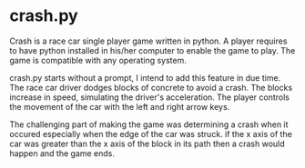 # crash.py
Crash is a race car single player game written in python. A player requires to have python installed in his/her computer to enable the game to play. The game is compatible with any operating system.

crash.py starts without a prompt, I intend to add this feature in due time. The race car driver dodges blocks of concrete to avoid a crash. The blocks increase in speed, simulating the driver's acceleration.
The player controls the movement of the car with the left and right arrow keys.

The challenging part of making the game was determining a crash when it occured especially when the edge of the car was struck. if the x axis of the car was greater than the x axis of the block in its path then a crash would happen and the game ends. 



